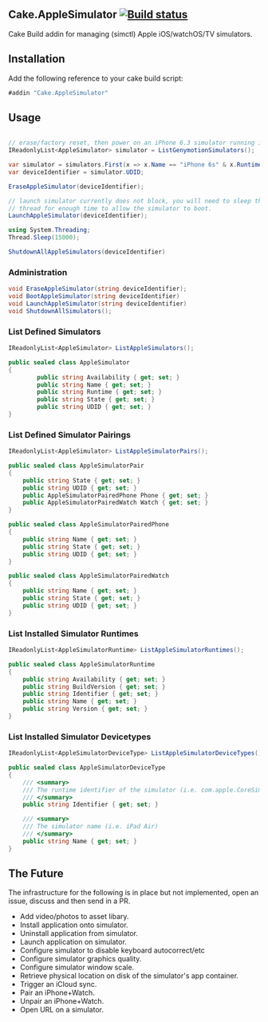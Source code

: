 ## Cake.AppleSimulator [![Build status](https://ci.appveyor.com/api/projects/status/66ei8wp7jbgknfll/branch/master?svg=true)](https://ci.appveyor.com/project/ghuntley/cake-applesimulator/branch/master)

Cake Build addin for managing (simctl) Apple iOS/watchOS/TV simulators.

## Installation

Add the following reference to your cake build script:

```csharp
#addin "Cake.AppleSimulator"
```


## Usage

```csharp

// erase/factory reset, then power on an iPhone 6.3 simulator running iOS 9.3 and then shut it down.
IReadonlyList<AppleSimulator> simulator = ListGenymotionSimulators();

var simulator = simulators.First(x => x.Name == "iPhone 6s" & x.Runtime == "iOS 9.3");
var deviceIdentifier = simulator.UDID;

EraseAppleSimulator(deviceIdentifier);

// launch simulator currently does not block, you will need to sleep the cake
// thread for enough time to allow the simulator to boot.
LaunchAppleSimulator(deviceIdentifier);

using System.Threading;
Thread.Sleep(15000);

ShutdownAllAppleSimulators(deviceIdentifier)
```

### Administration

```csharp
void EraseAppleSimulator(string deviceIdentifier);
void BootAppleSimulator(string deviceIdentifier)
void LaunchAppleSimulator(string deviceIdentifier)
void ShutdownAllSimulators();
```

### List Defined Simulators

```csharp
IReadonlyList<AppleSimulator> ListAppleSimulators();

public sealed class AppleSimulator
{
        public string Availability { get; set; }
        public string Name { get; set; }
        public string Runtime { get; set; }
        public string State { get; set; }
        public string UDID { get; set; }
}
```

### List Defined Simulator Pairings

```csharp
IReadonlyList<AppleSimulator> ListAppleSimulatorPairs();

public sealed class AppleSimulatorPair
{
	public string State { get; set; }
	public string UDID { get; set; }
	public AppleSimulatorPairedPhone Phone { get; set; }
	public AppleSimulatorPairedWatch Watch { get; set; }
}

public sealed class AppleSimulatorPairedPhone
{
	public string Name { get; set; }
	public string State { get; set; }
	public string UDID { get; set; }
}

public sealed class AppleSimulatorPairedWatch
{
	public string Name { get; set; }
	public string State { get; set; }
	public string UDID { get; set; }
}
```


### List Installed Simulator Runtimes
```csharp
IReadonlyList<AppleSimulatorRuntime> ListAppleSimulatorRuntimes();

public sealed class AppleSimulatorRuntime
{
	public string Availability { get; set; }
	public string BuildVersion { get; set; }
	public string Identifier { get; set; }
	public string Name { get; set; }
	public string Version { get; set; }
}
```

### List Installed Simulator Devicetypes
```csharp
IReadonlyList<AppleSimulatorDeviceType> ListAppleSimulatorDeviceTypes();

public sealed class AppleSimulatorDeviceType
{
	/// <summary>
	/// The runtime identifier of the simulator (i.e. com.apple.CoreSimulator.SimDeviceType.iPad-Air)
	/// </summary>
	public string Identifier { get; set; }

	/// <summary>
	/// The simulator name (i.e. iPad Air)
	/// </summary>
	public string Name { get; set; }
}
```

## The Future

The infrastructure for the following is in place but not implemented, open an issue, discuss and then send in a PR.

* Add video/photos to asset libary.
* Install application onto simulator.
* Uninstall application from simulator.
* Launch application on simulator.
* Configure simulator to disable keyboard autocorrect/etc
* Configure simulator graphics quality.
* Configure simulator window scale.
* Retrieve physical location on disk of the simulator's app container.
* Trigger an iCloud sync.
* Pair an iPhone+Watch.
* Unpair an iPhone+Watch.
* Open URL on a simulator.
